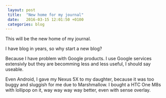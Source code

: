 ```yaml
---
 layout: post
 title:  "New home for my journal"
 date:   2016-03-15 12:01:50 +0100
 categories: blog
---
```


This will be the new home of my journal. 

I have blog in years, so why start a new blog?

Because I have problem with Google products. I use Google services extensivly but they are becomming less and less useful, I should say useable. 

Even Android, I gave my Nexus 5X to my daughter, because it was too buggy and sluggish for me due to Marshmallow.
I bought a HTC One M8s with lollipop on it, way way way way better, even with sense overlay. 


